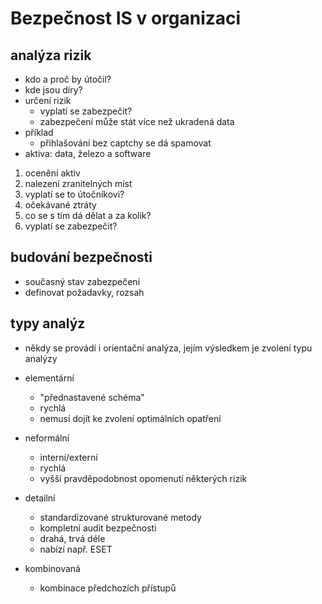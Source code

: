 # Bezpečnost IS v organizaci

## analýza rizik

- kdo a proč by útočil?
- kde jsou díry?
- určení rizik
  - vyplatí se zabezpečit?
  - zabezpečení může stát více než ukradená data
- příklad
  - přihlašování bez captchy se dá spamovat
- aktiva: data, železo a software

1. ocenění aktiv
2. nalezení zranitelných míst
3. vyplatí se to útočníkovi?
4. očekávané ztráty
5. co se s tím dá dělat a za kolik?
6. vyplatí se zabezpečit?

## budování bezpečnosti

- současný stav zabezpečení
- definovat požadavky, rozsah

## typy analýz

- někdy se provádí i orientační analýza, jejím výsledkem je zvolení typu analýzy

- elementární
  - "přednastavené schéma"
  - rychlá
  - nemusí dojít ke zvolení optimálních opatření
- neformální
  - interní/externí
  - rychlá
  - vyšší pravděpodobnost opomenutí některých rizik
- detailní
  - standardizované strukturované metody
  - kompletní audit bezpečnosti
  - drahá, trvá déle
  - nabízí např. ESET
- kombinovaná
  - kombinace předchozích přístupů
